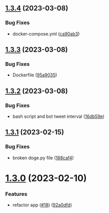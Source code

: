 ## [1.3.4](https://github.com/Pradumnasaraf/Botchain/compare/v1.3.3...v1.3.4) (2023-03-08)


### Bug Fixes

* docker-compose.yml ([ca90ab3](https://github.com/Pradumnasaraf/Botchain/commit/ca90ab326b5d4fe7c932ff4290f95cb794a30875))



## [1.3.3](https://github.com/Pradumnasaraf/Botchain/compare/v1.3.2...v1.3.3) (2023-03-08)


### Bug Fixes

* Dockerfile ([95a9035](https://github.com/Pradumnasaraf/Botchain/commit/95a9035b36ed62b8ed2dc1b4e33d9007da186112))



## [1.3.2](https://github.com/Pradumnasaraf/Botchain/compare/v1.3.1...v1.3.2) (2023-03-08)


### Bug Fixes

* bash script and bot tweet interval ([16db59e](https://github.com/Pradumnasaraf/Botchain/commit/16db59eb976c5efa8328173795d3c22f3cfc96a2))



## [1.3.1](https://github.com/Pradumnasaraf/Botchain/compare/v1.3.0...v1.3.1) (2023-02-15)


### Bug Fixes

* broken doge.py file ([188caf4](https://github.com/Pradumnasaraf/Botchain/commit/188caf47f1124b65ed07f1a4eb75119cc549495b))



# [1.3.0](https://github.com/Pradumnasaraf/Botchain/compare/v1.2.1...v1.3.0) (2023-02-10)


### Features

* refactor app ([#18](https://github.com/Pradumnasaraf/Botchain/issues/18)) ([92a0dfd](https://github.com/Pradumnasaraf/Botchain/commit/92a0dfd7e1a171e6bec0a2f5b5f2f3311030cecf))



